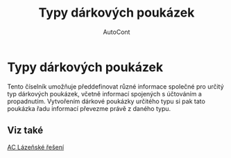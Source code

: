 ﻿---
    title: "Typy dárkových poukázek"
    author: AutoCont
    ms.date: 04/30/2018
    ms.topic: article
    ms.prod: dynamics-nav-2017
    ms.contentlocale: cs-cz
    ms.lasthandoff: 04/30/2018
---

# Typy dárkových poukázek

Tento číselník umožňuje předdefinovat různé informace společné pro určitý typ dárkových poukázek, včetně informací spojených s účtováním a propadnutím.
Vytvořením dárkové poukázky určitého typu si pak tato poukázka řadu informací převezme právě z daného typu.  



## <a name="see-also"></a>Viz také
[AC Lázeňské řešení](ac-spa-solution.md)